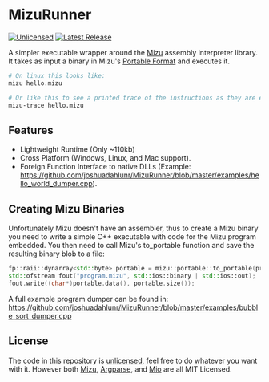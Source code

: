 # MizuRunner

[![Unlicensed](https://flat.badgen.net/github/license/joshuadahlunr/mizurunner)](https://github.com/joshuadahlunr/MizuRunner/blob/main/LICENSE) [![Latest Release](https://flat.badgen.net/github/release/joshuadahlunr/mizurunner)](https://github.com/joshuadahlunr/MizuRunner/releases) <!-- ![Checks](https://flat.badgen.net/github/checks/joshuadahlunr/mizurunner) -->

A simpler executable wrapper around the [Mizu](https://github.com/joshuadahlunr/mizuvm) assembly interpreter library.
It takes as input a binary in Mizu's [Portable Format](https://github.com/joshuadahlunr/MizuVM/blob/main/mizu/portable_format.hpp) and executes it.

```bash
# On linux this looks like:
mizu hello.mizu

# Or like this to see a printed trace of the instructions as they are executed
mizu-trace hello.mizu
```

## Features

- Lightweight Runtime (Only ~110kb)
- Cross Platform (Windows, Linux, and Mac support).
- Foreign Function Interface to native DLLs (Example: https://github.com/joshuadahlunr/MizuRunner/blob/master/examples/hello_world_dumper.cpp).

## Creating Mizu Binaries

Unfortunately Mizu doesn't have an assembler, thus to create a Mizu binary you need to write a simple C++ executable with code for the Mizu program embedded. You then need to call Mizu's to_portable function and save the resulting binary blob to a file:
```cpp
fp::raii::dynarray<std::byte> portable = mizu::portable::to_portable(program_view, mizu_stack);
std::ofstream fout("program.mizu", std::ios::binary | std::ios::out);
fout.write((char*)portable.data(), portable.size());
```

A full example program dumper can be found in: https://github.com/joshuadahlunr/MizuRunner/blob/master/examples/bubble_sort_dumper.cpp

## License

The code in this repository is [unlicensed](https://github.com/joshuadahlunr/MizuRunner/blob/main/LICENSE), feel free to do whatever you want with it. However both [Mizu](https://github.com/joshuadahlunr/MizuVM), [Argparse](https://github.com/morrisfranken/argparse), and [Mio](https://github.com/joshuadahlunr/MizuRunner/blob/main/mio.hpp) are all MIT Licensed.
